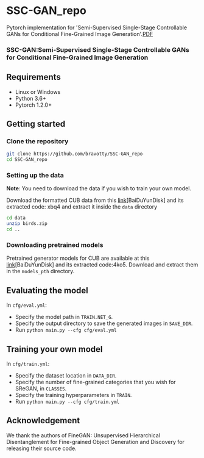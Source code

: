 # SSC-GAN_repo
Pytorch implementation for 'Semi-Supervised Single-Stage Controllable GANs for Conditional Fine-Grained Image Generation'.[PDF](https://openaccess.thecvf.com/content/ICCV2021/papers/Chen_Semi-Supervised_Single-Stage_Controllable_GANs_for_Conditional_Fine-Grained_Image_Generation_ICCV_2021_paper.pdf)


### SSC-GAN:Semi-Supervised Single-Stage Controllable GANs for Conditional Fine-Grained Image Generation

## Requirements
- Linux or Windows 
- Python 3.6+
- Pytorch 1.2.0+

## Getting started
### Clone the repository
```bash
git clone https://github.com/bravotty/SSC-GAN_repo
cd SSC-GAN_repo
```
### Setting up the data
**Note**: You need to download the data if you wish to train your own model.

Download the formatted CUB data from this [link](https://pan.baidu.com/s/1oEHcskg74FGZG9A2TuWavA)[BaiDuYunDisk] and its extracted code: xbq4 and extract it inside the `data` directory
```bash
cd data
unzip birds.zip
cd ..
```

### Downloading pretrained models
Pretrained generator models for CUB are available at this [link](https://pan.baidu.com/s/1Skzwv7e8IK8KaKpShQSxXQ)[BaiDuYunDisk] and its extracted code:4ko5. Download and extract them in the `models_pth` directory.

## Evaluating the model
In `cfg/eval.yml`:
- Specify the model path in `TRAIN.NET_G`.
- Specify the output directory to save the generated images in `SAVE_DIR`. 
- Run `python main.py --cfg cfg/eval.yml`

## Training your own model
In `cfg/train.yml`:
- Specify the dataset location in `DATA_DIR`.
- Specify the number of fine-grained categories that you wish for SReGAN, in `CLASSES`.
- Specify the training hyperparameters in `TRAIN`.
- Run `python main.py --cfg cfg/train.yml`

## Acknowledgement
We thank the authors of FineGAN: Unsupervised Hierarchical Disentanglement for Fine-grained Object Generation and Discovery for releasing their source code.

